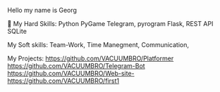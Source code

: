 Hello my name is  Georg

 🔧 My Hard Skills:
Python
PyGame
Telegram, pyrogram
Flask, REST API
SQLite

My Soft skills:
Team-Work,
Time Manegment,
Communication,


My Projects:
https://github.com/VACUUMBRO/Platformer
https://github.com/VACUUMBRO/Telegram-Bot
https://github.com/VACUUMBRO/Web-site-
https://github.com/VACUUMBRO/first1
